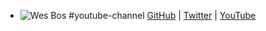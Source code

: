 - ![Wes Bos](https://pbs.twimg.com/profile_banners/815246/1517409113/1500x500)
  #youtube-channel
  [GitHub](https://github.com/wesbos) | [Twitter](https://twitter.com/wesbos) | [YouTube](https://www.youtube.com/@WesBos)
